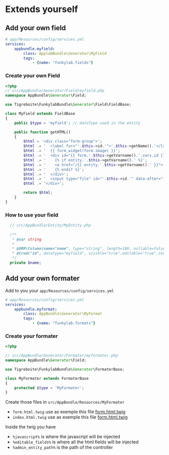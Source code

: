 #  Extends yourself

## Add your own field

```yaml
# app/Resources/config/services.yml
services:
    appbundle.myfield:
        class: ApplabBundle\Generator\MyField
        tags:
            - {name: "funkylab.fields"}
```

### Create your own Field 

```php
<?php
// src/AppBundle/Generator/Field/myfield.php
namespace AppBundle\Generator\Field;

use Tigreboite\FunkylabBundle\Generator\Field\FieldBase;

class MyField extends FieldBase
{
    public $type = 'myfield'; // dataType used in the entity

    public function getHTML()
    {
        $html = '<div class="form-group">';
        $html .= '  <label for="'.$this->id.'">'.$this->getName().'</label>';
        $html .= '  {{ form_widget(form.image) }}';
        $html .= '  <div id="{{ form.'.$this->getVarname().'.vars.id }}-preview">';
        $html .= '    {% if entity.'.$this->getVarname().' %}';
        $html .= '    <a href="/{{ entity.'.$this->getVarname().' }}">{{ entity.'.$this->getVarname().' }}</a>';
        $html .= '    {% endif %}';
        $html .= '  </div>';
        $html .= '  <input type="file" id="'.$this->id.'" data-after="{{ form.'.$this->getVarname().'.vars.id }}" name="file" class="'.$this->class.'" data-url="{{ path(\''.$this->getOptions()['path'].'_upload\') }}" />';
        $html .= '</div>';

        return $html;
    }
}

```

### How to use your field

```php
  // src/AppBundle/Entity/MyEntity.php
  
  /**
   * @var string
   *
   * @ORM\Column(name="name", type="string", length=100, nullable=false)
   * @Crud("id", datatype="myfield", visible="true",editable="true",sortable="false")
   */
  private $name;
```


## Add your own formater

Add to you your `app/Resources/config/services.yml` 

```yaml
# app/Resources/config/services.yml
services:
    appbundle.myformat:
        class: AppBundle\Generator\MyFormat
        tags:
            - {name: "funkylab.formats"}
```

### Create your formater

```php
<?php

// src/AppBundle/Generator/Formater/myformater.php
namespace AppBundle\Generator\Field;

use Tigreboite\FunkylabBundle\Generator\FormaterBase;

class MyFormater extends FormaterBase
{
    protected $type = 'MyFormater';
}

```

Create those files in `src/AppBundle/Resources/MyFormater`
- `form.html.twig` use as exemple this file [form.html.twig](../../Generator/Resources/views/Datagrid/form.html.twig)
- `index.html.twig` use as exemple this file [form.html.twig](../../Generator/Resources/views/Datagrid/index.html.twig)

Inside the twig you have 
- `%javascript%` is where the javascript will be injected
- `%editable_fields%` is where all the html fields will be injected
- `%admin_entity_path%` is the path of the controller 



